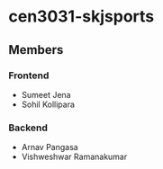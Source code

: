 # cen3031-skjsports


## Members

### Frontend
- Sumeet Jena
- Sohil Kollipara

### Backend
- Arnav Pangasa
- Vishweshwar Ramanakumar
